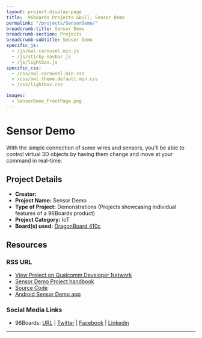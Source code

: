 ```yaml
---
layout: project-display-page
title:  96boards Projects &bull; Sensor Demo
permalink: "/projects/SensorDemo/"
breadcrumb-title: Sensor Demo
breadcrumb-section: Projects
breadcrumb-subtitle: Sensor Demo
specific_js:
  - /js/owl.carousel.min.js
  - /js/sticky-navbar.js
  - /js/lightbox.js
specific_css:
  - /css/owl.carousel.min.css
  - /css/owl.theme.default.min.css
  - /css/lightbox.css

images:
  - SensorDemo_FrontPage.png
---
```

# Sensor Demo

With the simple connection of some wires and sensors, you’ll be able to control virtual 3D objects by having them change and move at your command in real-time.

## Project Details

- **Creator:**
- **Project Name:** Sensor Demo
- **Type of Project:** Demonstrations (Projects showcasing individual features of a 96Boards product)
- **Project Category:** IoT
- **Board(s) used:** [DragonBoard 410c](http://www.96boards.org/product/dragonboard410c/)

## Resources

### RSS URL

- [View Project on Qualcomm Developer Network](https://developer.qualcomm.com/project/sensor-demo)
- [Sensor Demo Project handbook](https://developer.qualcomm.com/download/projects/project-sensor-demo.pdf)
- [Source Code](https://github.com/DBOpenSource/db_samples/tree/master/Android/SensorsDemo)
- [Android Sensor Demo app](https://developer.qualcomm.com/download/project/sensor-demo-app.apk)

### Social Media Links

- 96Boards: [URL](http://www.96boards.org/) &#124; [Twitter](https://twitter.com/96boards) &#124; [Facebook](https://www.facebook.com/96Boards) &#124; [Linkedin](https://www.linkedin.com/showcase/6637095/)


***
